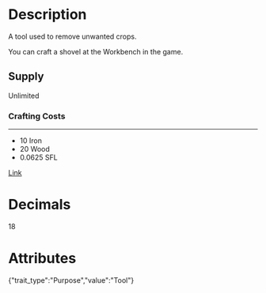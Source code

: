 # Description

A tool used to remove unwanted crops.

You can craft a shovel at the Workbench in the game.

## Supply

Unlimited

### Crafting Costs

---

- 10 Iron
- 20 Wood
- 0.0625 SFL

[Link](https://docs.sunflower-land.com/player-guides/crop-farming#tools)

# Decimals

18

# Attributes

{"trait_type":"Purpose","value":"Tool"}
